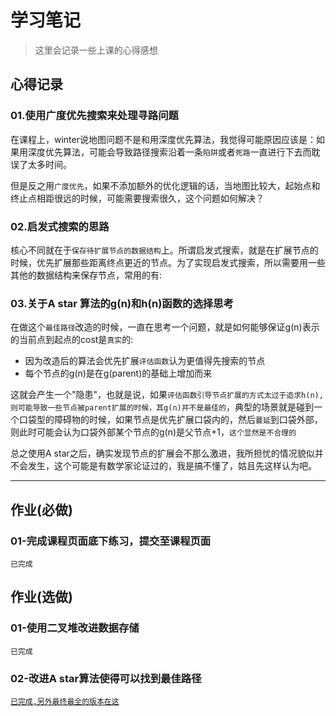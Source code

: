 # 学习笔记

> 这里会记录一些上课的心得感想

## 心得记录

### 01.使用广度优先搜索来处理寻路问题

在课程上，winter说地图问题不是和用深度优先算法，我觉得可能原因应该是：如果用深度优先算法，可能会导致路径搜索沿着一条`陷阱`或者`死路`一直进行下去而耽误了太多时间。

但是反之用`广度优先`，如果不添加额外的优化逻辑的话，当地图比较大，起始点和终止点相距很远的时候，可能需要搜索很久，这个问题如何解决？

### 02.启发式搜索的思路

核心不同就在于`保存待扩展节点的数据结构`上。所谓启发式搜索，就是在扩展节点的时候，优先扩展那些距离终点更近的节点。为了实现启发式搜索，所以需要用一些其他的数据结构来保存节点，常用的有:

### 03.关于A star 算法的g(n)和h(n)函数的选择思考

在做这个`最佳路径`改造的时候，一直在思考一个问题，就是如何能够保证g(n)表示的当前点到起点的cost是`真实`的:

- 因为改造后的算法会优先扩展`评估函数`认为更值得先搜索的节点
- 每个节点的g(n)是在g(parent)的基础上增加而来

这就会产生一个"隐患"，也就是说，如果`评估函数引导节点扩展的方式太过于追求h(n),则可能导致一些节点被parent扩展的时候，其g(n)并不是最佳的`，典型的场景就是碰到一个口袋型的障碍物的时候，如果节点是优先扩展口袋内的，然后`蔓延`到口袋外部，则此时可能会认为口袋外部某个节点的g(n)是父节点+1，`这个显然是不合理的`

总之使用A star之后，确实发现节点的扩展会不那么激进，我所担忧的情况貌似并不会发生，这个可能是有数学家论证过的，我是搞不懂了，姑且先这样认为吧。

---

## 作业(**必做**)

### 01-完成课程页面底下练习，提交至课程页面

`已完成`

## 作业(选做)

### 01-使用二叉堆改进数据存储

`已完成`

### 02-改进A star算法使得可以找到最佳路径

[`已完成,另外最终最全的版本在这`](./7.html)
